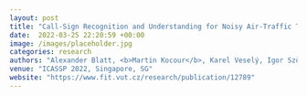 ```yaml
---
layout: post
title: "Call-Sign Recognition and Understanding for Noisy Air-Traffic Transcripts Using Surveillance Information"
date:  2022-03-25 22:20:59 +00:00
image: /images/placeholder.jpg
categories: research
authors: "Alexander Blatt, <b>Martin Kocour</b>, Karel Veselý, Igor Szöke, Dietrich Klakow"
venue: "ICASSP 2022, Singapore, SG"
website: "https://www.fit.vut.cz/research/publication/12789"
---
```


